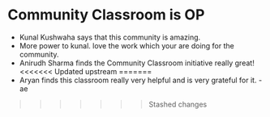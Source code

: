 # Community Classroom is OP

- Kunal Kushwaha says that this community is amazing.
- More power to kunal. love the work which your are doing for the community.
- Anirudh Sharma finds the Community Classroom initiative really great!
<<<<<<< Updated upstream
=======
- Aryan finds this classroom really very helpful and is very grateful for it.
-ae
>>>>>>> Stashed changes

